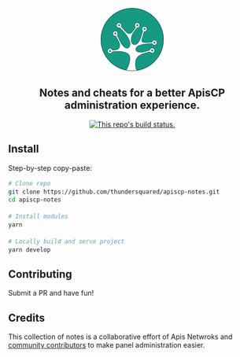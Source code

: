 <div align="center">
  <a href="https://thundersquared.github.io/apiscp-notes/">
    <img src="images/apiscp-icon.png" width="128" />
  </a>
  
  <h2>Notes and cheats for a better ApisCP administration experience.</h2>
  
  <p>
    <a href="https://travis-ci.com/thundersquared/apiscp-notes">
      <img src="https://travis-ci.com/thundersquared/apiscp-notes.svg?branch=master" alt="This repo's build status." />
    </a>
  </p>
</div>

## Install

Step-by-step copy-paste:

```bash
# Clone repo
git clone https://github.com/thundersquared/apiscp-notes.git
cd apiscp-notes

# Install modules
yarn

# Locally build and serve project
yarn develop
```

## Contributing

Submit a PR and have fun!

## Credits

This collection of notes is a collaborative effort of Apis Netwroks and [community contributors](https://github.com/thundersquared/apiscp-notes/graphs/contributors) to make panel administration easier.
